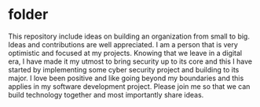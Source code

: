 # folder
This repository include ideas on building an organization from small to big. Ideas and contributions are well appreciated.
I am a person that is very optimistic and focused at my projects. Knowing that we leave in a digital era, I have made it my utmost to bring security up to its core and this I have started by implementing some cyber security project and building to its major. I love been positive and like going beyond my boundaries and this applies in my software development project. Please join me so that we can build technology together and most importantly share ideas.
